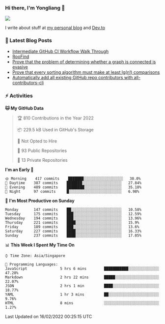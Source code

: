 ### Hi there, I'm Yongliang 👋 
<!--
**tlylt/tlylt** is a ✨ _special_ ✨ repository because its `README.md` (this file) appears on your GitHub profile.

Here are some ideas to get you started:

- 🔭 I’m currently working on ...
- 🌱 I’m currently learning ...
- 👯 I’m looking to collaborate on ...
- 🤔 I’m looking for help with ...
- 💬 Ask me about ...
- 📫 How to reach me: ...
- 😄 Pronouns: ...
- ⚡ Fun fact: ...
-->

<img
align="center"
src="https://github-readme-stats.vercel.app/api/?username=tlylt&theme=dracula"
/>

I write about stuff at [my personal blog](https://www.yongliangliu.com/) and [Dev.to](https://dev.to/tlylt)

### 📕 Latest Blog Posts

<!-- BLOG-POST-LIST:START -->
- [Intermediate GitHub CI Workflow Walk Through](https://www.yongliangliu.com/blog/intermediate-github-ci-workflow-walk-through/)
- [RooFind](https://www.yongliangliu.com/blog/roofind/)
- [Prove that the problem of determining whether a graph is connected is evasive](https://www.yongliangliu.com/blog/prove-graph-check-connected-evasive/)
- [Prove that every sorting algorithm must make at least lg&lpar;n!&rpar; comparisons](https://www.yongliangliu.com/blog/prove-sorting-at-least-lgn/)
- [Automatically add all existing GitHub repo contributors with all-contributors-cli](https://www.yongliangliu.com/blog/all-contributors-cli-recognize-existing/)
<!-- BLOG-POST-LIST:END -->

### ⚡ Activities
<!--START_SECTION:waka-->
**🐱 My GitHub Data** 

> 🏆 810 Contributions in the Year 2022
 > 
> 📦 229.5 kB Used in GitHub's Storage 
 > 
> 🚫 Not Opted to Hire
 > 
> 📜 93 Public Repositories 
 > 
> 🔑 13 Private Repositories  
 > 
**I'm an Early 🐤** 

```text
🌞 Morning    417 commits    ███████░░░░░░░░░░░░░░░░░░   30.0% 
🌆 Daytime    387 commits    ███████░░░░░░░░░░░░░░░░░░   27.84% 
🌃 Evening    489 commits    ████████░░░░░░░░░░░░░░░░░   35.18% 
🌙 Night      97 commits     █░░░░░░░░░░░░░░░░░░░░░░░░   6.98%

```
📅 **I'm Most Productive on Sunday** 

```text
Monday       147 commits    ██░░░░░░░░░░░░░░░░░░░░░░░   10.58% 
Tuesday      175 commits    ███░░░░░░░░░░░░░░░░░░░░░░   12.59% 
Wednesday    194 commits    ███░░░░░░░░░░░░░░░░░░░░░░   13.96% 
Thursday     221 commits    ████░░░░░░░░░░░░░░░░░░░░░   15.9% 
Friday       189 commits    ███░░░░░░░░░░░░░░░░░░░░░░   13.6% 
Saturday     227 commits    ████░░░░░░░░░░░░░░░░░░░░░   16.33% 
Sunday       237 commits    ████░░░░░░░░░░░░░░░░░░░░░   17.05%

```


📊 **This Week I Spent My Time On** 

```text
⌚︎ Time Zone: Asia/Singapore

💬 Programming Languages: 
JavaScript               5 hrs 6 mins        ███████████░░░░░░░░░░░░░░   47.28% 
Markdown                 2 hrs 22 mins       █████░░░░░░░░░░░░░░░░░░░░   22.07% 
JSON                     2 hrs 1 min         ████░░░░░░░░░░░░░░░░░░░░░   18.77% 
YAML                     1 hr 3 mins         ██░░░░░░░░░░░░░░░░░░░░░░░   9.76% 
HTML                     8 mins              ░░░░░░░░░░░░░░░░░░░░░░░░░   1.27%

```


 Last Updated on 16/02/2022 00:25:15 UTC
<!--END_SECTION:waka-->
